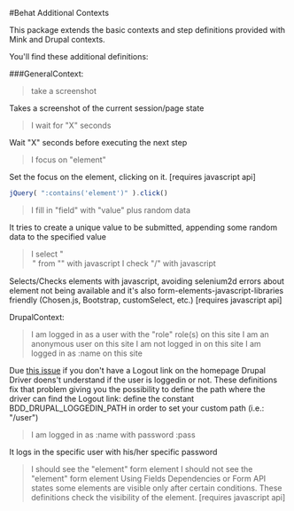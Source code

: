#Behat Additional Contexts

This package extends the basic contexts and step definitions provided with Mink and Drupal contexts.

You'll find these additional definitions:

###GeneralContext:
>take a screenshot

Takes a screenshot of the current session/page state

>I wait for "X" seconds

Wait "X" seconds before executing the next step

>I focus on "element"

Set the focus on the element, clicking on it. [requires javascript api]
```javascript
jQuery( ":contains('element')" ).click()
```

>I fill in "field" with "value" plus random data

It tries to create a unique value to be submitted, appending some random data to the specified value

>I select "<option>" from "<select>" with javascript
>I check "<checkbox>/<label>" with javascript

Selects/Checks elements with javascript, avoiding selenium2d errors about element not being available
and it's also form-elements-javascript-libraries friendly (Chosen.js, Bootstrap, customSelect, etc.) [requires javascript api]



DrupalContext:
>I am logged in as a user with the "role" role(s) on this site
>I am an anonymous user on this site
>I am not logged in on this site
>I am logged in as :name on this site

Due [this issue](https://github.com/jhedstrom/drupalextension/pull/131) if you don't have a Logout link on the homepage
Drupal Driver doens't understand if the user is loggedin or not. These definitions fix that problem giving you the possibility
to define the path where the driver can find the Logout link: define the constant BDD_DRUPAL_LOGGEDIN_PATH in order to set your custom path (i.e.: "/user")

>I am logged in as :name with password :pass

It logs in the specific user with his/her specific password

> I should see the "element" form element
> I should not see the "element" form element
Using Fields Dependencies or Form API states some elements are visible only after certain conditions.
These definitions check the visibility of the element. [requires javascript api]

